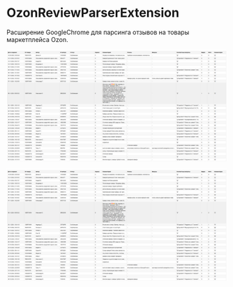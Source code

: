 # OzonReviewParserExtension
 Расширение GoogleChrome для парсинга отзывов на товары маркетплейса Ozon.
<br>

![OzonReviewParserExtension](https://github.com/Nikita55612/OzonReviewParserExtension/blob/main/Screenshot1.png)

![popup](https://github.com/Nikita55612/OzonReviewParserExtension/blob/main/Screenshot1.png)
